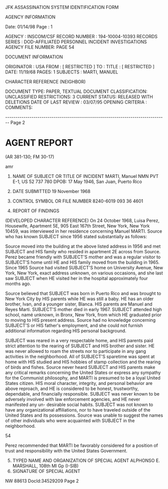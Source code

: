 JFK ASSASSINATION SYSTEM
IDENTIFICATION FORM

AGENCY INFORMATION

Date: 01/14/98
Page : 1

AGENCY : INSCOM/CSF
RECORD NUMBER : 194-10004-10393
RECORDS SERIES : DOD-AFFILIATED PERSONNEL INCIDENT INVESTIGATIONS
AGENCY FILE NUMBER: PAGE 54

DOCUMENT INFORMATION

ORIGINATOR : USA
FROM : [ RESTRICTED ]
TO :
TITLE : [ RESTRICTED ]
DATE: 11/19/68
PAGES: 1
SUBJECTS : MARTI, MANUEL

CHARACTER REFERENCE (NEIGHBOR)

DOCUMENT TYPE: PAPER, TEXTUAL DOCUMENT
CLASSIFICATION: UNCLASSIFIED
RESTRICTIONS: 3
CURRENT STATUS: RELEASED WITH DELETIONS
DATE OF LAST REVIEW : 03/07/95
OPENING CRITERIA :
COMMENTS:


-------------------------------------------------------------------------------- Page 2

# AGENT REPORT
(AR 381-130; FM 30-17)

amr

1. NAME OF SUBJECT OR TITLE OF INCIDENT
   MARTI, Manuel NMN
   PVT E-1, US 52 737 780
   DPOB: 17 May 1946, San Juan, Puerto Rico
2. DATE SUBMITTED
   19 November 1968

3. CONTROL SYMBOL OR FILE NUMBER
   8240-6019
   093 36 4601

4. REPORT OF FINDINGS

(DEVELOPED CHARACTER REFERENCE) On 24 October 1968, Luisa Perez, Housewife, Apartment 5E, 905 East 167th Street, New York, New York 10459, was interviewed in her residence concerning Manuel MARTI. Source who has known SUBJECT since 1956 stated substantially as follows:

Source moved into the building at the above listed address in 1956 and met SUBJECT and HIS family who resided in apartment 2E across from Source. Perez became friendly with SUBJECT'S mother and was a regular visitor to SUBJECT'S home until HE and HIS family moved from the building in 1965. Since 1965 Source had visited SUBJECT'S home on University Avenue, New York, New York, exact address unknown, on various occasions, and she last saw SUBJECT when HE visited her in the hospital approximately four months ago.

Source believed that SUBJECT was born in Puerto Rico and was brought to New York City by HIS parents while HE was still a baby. HE has an older brother, Ivan, and a younger sister, Blanca. HIS parents are Manuel and Reyes Marti. SUBJECT'S mother died in early 1967. SUBJECT attended high school, namé unknown, in Bronx, New York, from which HE graduated prior to moving to HIS present address. Source had no knowledge concerning SUBJECT'S or HIS father's employment, and she could not furnish additional information regarding HIS personal background.

SUBJECT was reared in a very respectable home, and HIS parents paid strict attention to the rearing of SUBJECT and HIS brother and sister. HE was never allowed to roam the streets nor to participate in any gang activities in the neighborhood. All of SUBJECT'S sparetime was spent at home with HIS studied and HIS hobbies of stamp collection and the rearing of birds and fishes. Source never heard SUBJECT and HIS parents make any critical remarks concerning the United States or express any sympathy for the Communist philosophy, and MARTI is presumed to be a loyal United States citizen. HIS moral character, integrity, and personal behavior are above reproach, and HE is considered to be honest, trustworthy, dependable, and financially responsible. SUBJECT was never known to be adversely involved with law enforcement agencies, and HE never manifested any un- desirable social habits. SUBJECT was not known to have any organizational affiliations, nor to have traveled outside of the United States and its possessions. Source was unable to suggest the names of other individuals who were acquainted with SUBJECT in the neighborhood.

54

Perez recommended that MARTI be favorably considered for a position of trust and responsibility with the United States Government.

5. TYPED NAME AND ORGANIZATION OF SPECIAL AGENT
   ALPHONSO E. MARSHALL, 108th MI Gp (I-SIB)
6. SIGNATURE OF SPECIAL AGENT

NW 88613 Docld:34529209 Page 2

